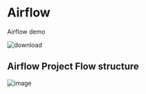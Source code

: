 # Airflow
Airflow demo

![download](https://user-images.githubusercontent.com/45364252/205421705-b391207b-91f4-4a91-9910-e0231d8cdafa.png)


## Airflow Project Flow structure

![image](https://user-images.githubusercontent.com/45364252/207219688-e7fa74db-6c66-47d5-ad1a-d7f8f02a1c3b.png)
